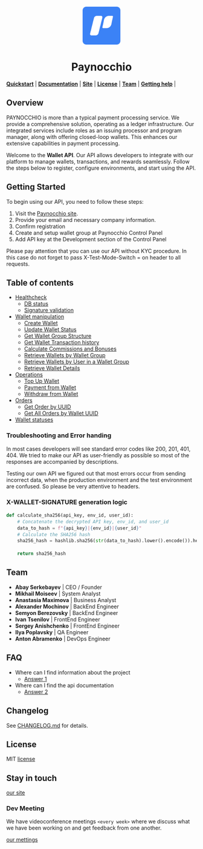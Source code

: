 <p align="center">
<img style="align:center;" src="resources/logo.png" alt="Paynocchio Logo" width="100"/>
<h1 align="center">Paynocchio</h1>
</p>

**[Quickstart](#Quickstart)** |
**[Documentation](https://github.com/PAYNOCCHIO/paynocchio-api-alpha/tree/doc/readme-feature/API)** |
**[Site](https://paynocchio.com/)** |
**[License](#License)** |
**[Team](#Team)** |
**[Getting help](#FAQ)** |

## Overview
PAYNOCCHIO is more than a typical payment processing service. We provide a comprehensive solution, operating as a ledger infrastructure. Our integrated services include roles as an issuing processor and program manager, along with offering closed-loop wallets. This enhances our extensive capabilities in payment processing.

Welcome to the **Wallet API**. Our API allows developers to integrate with our platform to manage wallets, transactions, and rewards seamlessly. Follow the steps below to register, configure environments, and start using the API.

## Getting Started

To begin using our API, you need to follow these steps:

1. Visit the [Paynocchio site](https://paynocchio.com).
2. Provide your email and necessary company information.
3. Confirm registration
4. Create and setup wallet group at Paynocchio Control Panel
5. Add API key at the Development section of the Control Panel

Please pay attention that you can use our API without KYC procedure. In this case do not forget to pass X-Test-Mode-Switch = on header to all requests.

## Table of contents

- [Healthcheck](https://github.com/PAYNOCCHIO/paynocchio-api-alpha/tree/main/API/health.md)
  - [DB status](https://github.com/PAYNOCCHIO/paynocchio-api-alpha/tree/main/API/health.md#Check_Database_Health_Status)
  - [Signature validation](https://github.com/PAYNOCCHIO/paynocchio-api-alpha/tree/main/API/health.md#Validate_API_Key_and_Wallet_Group_UUID)
- [Wallet manipulation](https://github.com/PAYNOCCHIO/paynocchio-api-alpha/tree/main/API/wallet.md)
  - [Create Wallet](https://github.com/PAYNOCCHIO/paynocchio-api-alpha/tree/main/API/wallet.md#Create_Wallet)
  - [Update Wallet Status](https://github.com/PAYNOCCHIO/paynocchio-api-alpha/tree/main/API/wallet.md#Update_Wallet_Status)
  - [Get Wallet Group Structure](https://github.com/PAYNOCCHIO/paynocchio-api-alpha/tree/main/API/wallet.md#Get_Wallet_Group_Structure)
  - [Get Wallet Transaction history](https://github.com/PAYNOCCHIO/paynocchio-api-alpha/tree/main/API/wallet.md#Get_Wallet_Transaction_history)
  - [Calculate Commissions and Bonuses](https://github.com/PAYNOCCHIO/paynocchio-api-alpha/tree/main/API/wallet.md#Calculate_Commissions_and_Bonuses)
  - [Retrieve Wallets by Wallet Group](https://github.com/PAYNOCCHIO/paynocchio-api-alpha/tree/main/API/wallet.md#Retrieve_Wallets_by_Wallet_Group)
  - [Retrieve Wallets by User in a Wallet Group](https://github.com/PAYNOCCHIO/paynocchio-api-alpha/tree/main/API/wallet.md#Retrieve_Wallets_by_User_in_a_Wallet_Group)
  - [Retrieve Wallet Details](https://github.com/PAYNOCCHIO/paynocchio-api-alpha/tree/main/API/wallet.md#Retrieve_Wallet_Details)
- [Operations](https://github.com/PAYNOCCHIO/paynocchio-api-alpha/tree/main/API/operation.md)
  - [Top Up Wallet](https://github.com/PAYNOCCHIO/paynocchio-api-alpha/tree/main/API/operation.md#Top_Up_Wallet)
  - [Payment from Wallet](https://github.com/PAYNOCCHIO/paynocchio-api-alpha/tree/main/API/operation.md#Payment_from_Wallet)
  - [Withdraw from Wallet](https://github.com/PAYNOCCHIO/paynocchio-api-alpha/tree/main/API/operation.md#Withdraw_from_Wallet)
- [Orders](https://github.com/PAYNOCCHIO/paynocchio-api-alpha/tree/main/API/order.md)
  - [Get Order by UUID](https://github.com/PAYNOCCHIO/paynocchio-api-alpha/tree/main/API/order.md#Get_Order_by_UUID)
  - [Get All Orders by Wallet UUID](https://github.com/PAYNOCCHIO/paynocchio-api-alpha/tree/main/API/order.md#Get_All_Orders_by_Wallet_UUID)
- [Wallet statuses](https://github.com/PAYNOCCHIO/paynocchio-api-alpha/tree/main/API/status.md)

### Troubleshooting and Error handing

In most cases developers will see standard error codes like 200, 201, 401, 404. 
We tried to make our API as user-friendly as possible so most of the responses are accompanied by descriptions.

Testing our own API we figured out that most errors occur from sending incorrect data, when the production environment and the test environment are confused. So please be very attentive to headers.


### X-WALLET-SIGNATURE generation logic
```python
def calculate_sha256(api_key, env_id, user_id):
    # Concatenate the decrypted API key, env_id, and user_id
    data_to_hash = f"{api_key}|{env_id}|{user_id}"
    # Calculate the SHA256 hash
    sha256_hash = hashlib.sha256(str(data_to_hash).lower().encode()).hexdigest()
 
    return sha256_hash
```

## Team

- __Abay Serkebayev__        | CEO / Founder
- __Mikhail Moiseev__        | System Analyst
- __Anastasia Maximova__     | Business Analyst
- __Alexander Mochinov__     | BackEnd Engineer
- __Semyon Berezovsky__      | BackEnd Engineer
- __Ivan Tsenilov__          | FrontEnd Engineer
- __Sergey Anishchenko__     | FrontEnd Engineer
- __Ilya Poplavsky__         | QA Engineer
- __Anton Abramenko__        | DevOps Engineer

## FAQ

- Where can I find information about the project
    - [Answer 1](https://paynocchio.com/)
- Where can I find the api documentation
    - [Answer 2](https://github.com/PAYNOCCHIO/paynocchio-api-alpha/)

## Changelog
See [CHANGELOG.md](https://github.com/PAYNOCCHIO/paynocchio-api-alpha/blob/main/CHANGELOG.md) for details.

## License
MIT [license](https://github.com/PAYNOCCHIO/paynocchio-api-alpha/blob/main/LICENSE)

## Stay in touch
[our site](https://paynocchio.com/team)

### Dev Meeting

We have videoconference meetings `<every week>` where we discuss what we have been working on and get feedback from one another.

[our mettings]()
